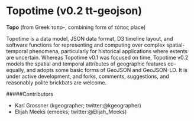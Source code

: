 Topotime (v0.2 tt-geojson)
==========================

__Topo__ (from Greek τοπο-, combining form of τόπος place)

Topotime is a data model, JSON data format, D3 timeline layout, and software functions for representing and computing over complex spatial-temporal phenomena, particularly for historical applications where extents are uncertain. Whereas Topotime v0.1 was focused on time, Topotime v0.2 models the spatial and temporal attributes of geographic features co-equally, and adopts some basic forms of GeoJSON and GeoJSON-LD. It is under active development, and forks, comments, suggestions, and reasonably polite brickbats are welcome.

#####Contributors
* Karl Grossner (kgeographer; twitter:@kgeographer)
* Elijah Meeks (emeeks; twitter:@Elijah_Meeks)
